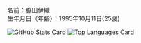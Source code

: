 名前：脇田伊織  
生年月日（年齢）：1995年10月11日(25歳)   

![GitHub Stats Card](https://github-readme-stats.vercel.app/api?username=ioio08&show_icons=true)
![Top Languages Card](https://github-readme-stats.vercel.app/api/top-langs/?username=ioio08)
